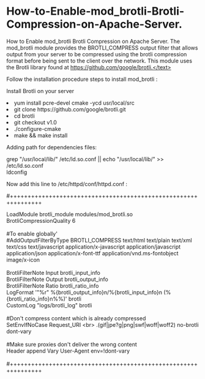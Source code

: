 # How-to-Enable-mod_brotli-Brotli-Compression-on-Apache-Server.
How to Enable mod_brotli Brotli Compression on Apache Server.
<text>
The mod_brotli module provides the BROTLI_COMPRESS output filter that allows output from your server to be compressed using the brotli compression format before being sent to the client over the network. This module uses the Brotli library found at https://github.com/google/brotli.</text>


<p>Follow the installation procedure steps to install mod_brotli :</p>

<p>Install Brotli on your server</p>

<li>yum install pcre-devel cmake -ycd usr/local/src</li>
<li>git clone https://github.com/google/brotli.git</li>
<li>cd brotli</li>
<li>git checkout v1.0</li>
<li>./configure-cmake</li>
<li>make && make install</li>
<p>Adding path for dependencies files:</p>

grep "/usr/local/lib/" /etc/ld.so.conf || echo "/usr/local/lib/" >> /etc/ld.so.conf<br>
ldconfig

<p>Now add this line to /etc/httpd/conf/httpd.conf :</p>

#+++++++++++++++++++++++++++++++++++++++++++++++++++++++++++++++

LoadModule brotli_module modules/mod_brotli.so
<IfModule mod_brotli.c><br>
BrotliCompressionQuality 6<br>
  <br>
#To enable globally'<br> 
#AddOutputFilterByType BROTLI_COMPRESS text/html text/plain text/xml text/css text/javascript application/x-javascript application/javascript application/json application/x-font-ttf application/vnd.ms-fontobject image/x-icon<br>
<br>
BrotliFilterNote Input brotli_input_info<br>
BrotliFilterNote Output brotli_output_info<br>
BrotliFilterNote Ratio brotli_ratio_info<br>
LogFormat '"%r" %{brotli_output_info}n/%{brotli_input_info}n (%{brotli_ratio_info}n%%)' brotli<br>
CustomLog "logs/brotli_log" brotli<br>
<br>
#Don't compress content which is already compressed<br>
SetEnvIfNoCase Request_URI \<br>
\.(gif|jpe?g|png|swf|woff|woff2) no-brotli dont-vary<br>
<br>
#Make sure proxies don't deliver the wrong content<br>
Header append Vary User-Agent env=!dont-vary<br>
</IfModule><br>
#+++++++++++++++++++++++++++++++++++++++++++++++++++++++++++++++<br>
